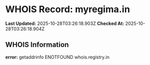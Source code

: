 # WHOIS Record: myregima.in

**Last Updated:** 2025-10-28T03:26:18.903Z
**Checked At:** 2025-10-28T03:26:18.904Z

## WHOIS Information

**error:** getaddrinfo ENOTFOUND whois.registry.in

